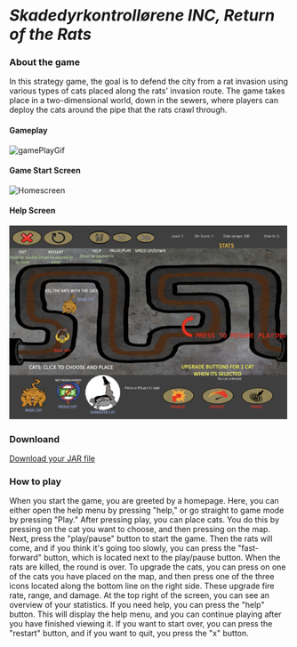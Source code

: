 # *Skadedyrkontrollørene INC, Return of the Rats*

### About the game
In this strategy game, the goal is to defend the city from a rat invasion using various types of cats placed along the rats' invasion route. The game takes place in a two-dimensional world, down in the sewers, where players can deploy the cats around the pipe that the rats crawl through.

#### Gameplay 
![gamePlayGif](src/main/resources/returnOfTheRats.gif)

#### Game Start Screen
<img src="src/main/resources/Spill_Forside.jpg" width="500" alt="Homescreen">

#### Help Screen
<img src="src/main/resources/Spill_Help.png" width="500" alt="Help Screen">

### Downloand 
[Download your JAR file](https://drive.google.com/file/d/1ho357NHOq8r9taI_JZjNUNLgtulkwpOt/view?usp=sharing)

### How to play
When you start the game, you are greeted by a homepage. Here, you can either open the help menu by pressing "help," or go straight to game mode by pressing "Play." After pressing play, you can place cats. You do this by pressing on the cat you want to choose, and then pressing on the map. Next, press the "play/pause" button to start the game. Then the rats will come, and if you think it's going too slowly, you can press the "fast-forward" button, which is located next to the play/pause button. When the rats are killed, the round is over. To upgrade the cats, you can press on one of the cats you have placed on the map, and then press one of the three icons located along the bottom line on the right side. These upgrade fire rate, range, and damage. At the top right of the screen, you can see an overview of your statistics. If you need help, you can press the "help" button. This will display the help menu, and you can continue playing after you have finished viewing it. If you want to start over, you can press the "restart" button, and if you want to quit, you press the "x" button.

